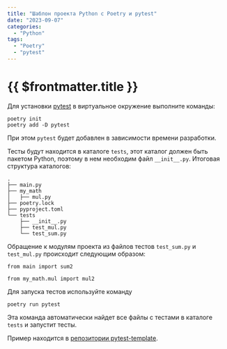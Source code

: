```yaml
---
title: "Шаблон проекта Python с Poetry и pytest"
date: "2023-09-07"
categories:
  - "Python"
tags:
  - "Poetry"
  - "pytest"
---
```


# {{ $frontmatter.title }}

Для установки [pytest](https://docs.pytest.org/) в виртуальное окружение выполните команды:

```
poetry init
poetry add -D pytest
```

При этом `pytest` будет добавлен в зависимости времени разработки.

Тесты будут находится в каталоге `tests`, этот каталог должен быть пакетом Python, поэтому в нем необходим файл `__init__.py`. Итоговая структура каталогов:

```
.
├── main.py
├── my_math
│   ├── mul.py
├── poetry.lock
├── pyproject.toml
└── tests
    ├── __init__.py
    ├── test_mul.py
    └── test_sum.py
```

Обращение к модулям проекта из файлов тестов `test_sum.py` и `test_mul.py` происходит следующим образом:

```
from main import sum2

from my_math.mul import mul2
```

Для запуска тестов используйте команду

```
poetry run pytest
```

Эта команда автоматически найдет все файлы с тестами в каталоге `tests` и запустит тесты.

Пример находится в [репозитории pytest-template](https://github.com/Kverde/pytest-template).